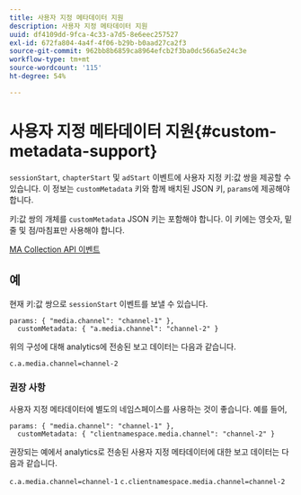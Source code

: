 ```yaml
---
title: 사용자 지정 메타데이터 지원
description: 사용자 지정 메타데이터 지원
uuid: df4109dd-9fca-4c33-a7d5-8e6eec257527
exl-id: 672fa804-4a4f-4f06-b29b-b0aad27ca2f3
source-git-commit: 962bb8b6859ca8964efcb2f3ba0dc566a5e24c3e
workflow-type: tm+mt
source-wordcount: '115'
ht-degree: 54%

---
```


# 사용자 지정 메타데이터 지원{#custom-metadata-support}

`sessionStart`, `chapterStart` 및 `adStart` 이벤트에 사용자 지정 키:값 쌍을 제공할 수 있습니다. 이 정보는 `customMetadata` 키와 함께 배치된 JSON 키, `params`에 제공해야 합니다.

키:값 쌍의 개체를 `customMetadata` JSON 키는 포함해야 합니다. 이 키에는 영숫자, 밑줄 및 점/마침표만 사용해야 합니다.

[MA Collection API 이벤트](/help/media-collection-api/mc-api-ref/mc-api-events-req.md)

## 예

현재 키:값 쌍으로 `sessionStart` 이벤트를 보낼 수 있습니다.

```
params: { "media.channel": "channel-1" },
  customMetadata: { "a.media.channel": "channel-2" }
```

위의 구성에 대해 analytics에 전송된 보고 데이터는 다음과 같습니다.

`c.a.media.channel=channel-2`

### 권장 사항

사용자 지정 메타데이터에 별도의 네임스페이스를 사용하는 것이 좋습니다. 예를 들어,

```
params: { "media.channel": "channel-1" },
  customMetadata: { "clientnamespace.media.channel": "channel-2" }
```

권장되는 예에서 analytics로 전송된 사용자 지정 메타데이터에 대한 보고 데이터는 다음과 같습니다.

`c.a.media.channel=channel-1`
`c.clientnamespace.media.channel=channel-2`
